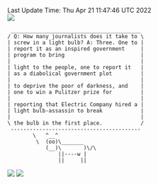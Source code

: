 Last Update Time: 
Thu Apr 21 11:47:46 UTC 2022
<br>![](https://img.shields.io/badge/%E5%A4%A7%E5%AE%B6-%E5%AE%89%E5%AE%89-green)<br>
```
 _________________________________________
/ Q: How many journalists does it take to \
| screw in a light bulb? A: Three. One to |
| report it as an inspired government     |
| program to bring                        |
|                                         |
| light to the people, one to report it   |
| as a diabolical government plot         |
|                                         |
| to deprive the poor of darkness, and    |
| one to win a Pulitzer prize for         |
|                                         |
| reporting that Electric Company hired a |
| light bulb-assassin to break            |
|                                         |
\ the bulb in the first place.            /
 -----------------------------------------
        \   ^__^
         \  (oo)\_______
            (__)\       )\/\
                ||----w |
                ||     ||
```
![](https://github-readme-stats.vercel.app/api?username=chenlitw)
![](https://github-readme-stats.vercel.app/api/top-langs/?username=chenlitw)
